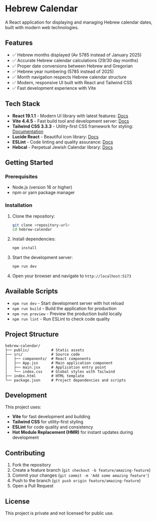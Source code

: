 # Hebrew Calendar

A React application for displaying and managing Hebrew calendar dates, built with modern web technologies.

## Features

- ✅ Hebrew months displayed (Av 5785 instead of January 2025)
- ✅ Accurate Hebrew calendar calculations (29/30 day months)
- ✅ Proper date conversions between Hebrew and Gregorian
- ✅ Hebrew year numbering (5785 instead of 2025)
- ✅ Month navigation respects Hebrew calendar structure
- ✅ Modern, responsive UI built with React and Tailwind CSS
- ✅ Fast development experience with Vite

## Tech Stack

- **React 19.1.1** - Modern UI library with latest features: [Docs](https://react.dev/learn)
- **Vite 4.4.5** - Fast build tool and development server: [Docs](https://vite.dev/guide/)
- **Tailwind CSS 3.3.3** - Utility-first CSS framework for styling: [Documentation](https://tailwindcss.com/docs/installation/using-vite)
- **Lucide React** - Beautiful icon library: [Docs](https://lucide.dev/guide/packages/lucide-react)
- **ESLint** - Code linting and quality assurance: [Docs](https://eslint.org/docs/latest/)
- **Hebcal** - Perpetual Jewish Calendar library: [Docs](https://hebcal.github.io/api/core/index.html)

## Getting Started

### Prerequisites

- Node.js (version 16 or higher)
- npm or yarn package manager

### Installation

1. Clone the repository:
   ```bash
   git clone <repository-url>
   cd hebrew-calendar
   ```

2. Install dependencies:
   ```bash
   npm install
   ```

3. Start the development server:
   ```bash
   npm run dev
   ```

4. Open your browser and navigate to `http://localhost:5173`

## Available Scripts

- `npm run dev` - Start development server with hot reload
- `npm run build` - Build the application for production
- `npm run preview` - Preview the production build locally
- `npm run lint` - Run ESLint to check code quality

## Project Structure

```
hebrew-calendar/
├── public/          # Static assets
├── src/             # Source code
│   ├── components/  # React components
│   ├── App.jsx      # Main application component
│   ├── main.jsx     # Application entry point
│   └── index.css    # Global styles with Tailwind
├── index.html       # HTML template
└── package.json     # Project dependencies and scripts
```

## Development

This project uses:
- **Vite** for fast development and building
- **Tailwind CSS** for utility-first styling
- **ESLint** for code quality and consistency
- **Hot Module Replacement (HMR)** for instant updates during development

## Contributing

1. Fork the repository
2. Create a feature branch (`git checkout -b feature/amazing-feature`)
3. Commit your changes (`git commit -m 'Add some amazing feature'`)
4. Push to the branch (`git push origin feature/amazing-feature`)
5. Open a Pull Request

## License

This project is private and not licensed for public use.

